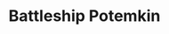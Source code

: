 ---
layout: film

excerpt: Based on actual events that occurred at the port of Odessa in 1905, the crew of the battleship Potemkin mutiny after yet again being served rotten food. At the time, there was growing opposition to Imperialist rule and a mini revolution was soon underway. The revolt was harshly put down by government troops with the shooting of civilians - including women and children - on the Odessa Steps.
title: Battleship Potemkin 
runtime: 75
genre:
- War
- History
- Silent
silent: yes
decade: 1920s
recommended: yes
editors-rating: 5
image:  /feature-images/Battleship-Potemkin-1925.jpg
image-offset: 45
video: https://www.youtube.com/embed/3nuLTXZ0JZA?rel=0&amp;controls=0&amp;showinfo=0
synopsis: Based on actual events that occurred at the port of Odessa in 1905, the crew of the battleship Potemkin mutiny after yet again being served rotten food. At the time, there was growing opposition to Imperialist rule and a mini revolution was soon underway. The revolt was harshly put down by government troops with the shooting of civilians - including women and children - on the Odessa Steps.
director: Sergei M. Eisenstein
year: 1925
country: Soviet Union
cast: 
- Aleksandr Antonov
- Vladimir Barsky
- Grigori Aleksandrov
imdb: http://www.imdb.com/title/tt0015648/?ref_=nv_sr_1

--- 